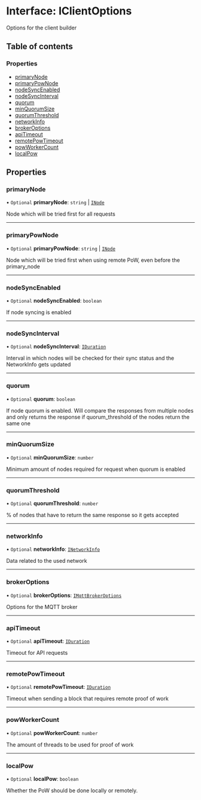 # Interface: IClientOptions

Options for the client builder

## Table of contents

### Properties

- [primaryNode](IClientOptions.md#primarynode)
- [primaryPowNode](IClientOptions.md#primarypownode)
- [nodeSyncEnabled](IClientOptions.md#nodesyncenabled)
- [nodeSyncInterval](IClientOptions.md#nodesyncinterval)
- [quorum](IClientOptions.md#quorum)
- [minQuorumSize](IClientOptions.md#minquorumsize)
- [quorumThreshold](IClientOptions.md#quorumthreshold)
- [networkInfo](IClientOptions.md#networkinfo)
- [brokerOptions](IClientOptions.md#brokeroptions)
- [apiTimeout](IClientOptions.md#apitimeout)
- [remotePowTimeout](IClientOptions.md#remotepowtimeout)
- [powWorkerCount](IClientOptions.md#powworkercount)
- [localPow](IClientOptions.md#localpow)

## Properties

### primaryNode

• `Optional` **primaryNode**: `string` \| [`INode`](INode.md)

Node which will be tried first for all requests

___

### primaryPowNode

• `Optional` **primaryPowNode**: `string` \| [`INode`](INode.md)

Node which will be tried first when using remote PoW, even before the primary_node

___

### nodeSyncEnabled

• `Optional` **nodeSyncEnabled**: `boolean`

If node syncing is enabled

___

### nodeSyncInterval

• `Optional` **nodeSyncInterval**: [`IDuration`](IDuration.md)

Interval in which nodes will be checked for their sync status and the NetworkInfo gets updated

___

### quorum

• `Optional` **quorum**: `boolean`

If node quorum is enabled. Will compare the responses from multiple nodes and only returns the
response if quorum_threshold of the nodes return the same one

___

### minQuorumSize

• `Optional` **minQuorumSize**: `number`

Minimum amount of nodes required for request when quorum is enabled

___

### quorumThreshold

• `Optional` **quorumThreshold**: `number`

% of nodes that have to return the same response so it gets accepted

___

### networkInfo

• `Optional` **networkInfo**: [`INetworkInfo`](INetworkInfo.md)

Data related to the used network

___

### brokerOptions

• `Optional` **brokerOptions**: [`IMqttBrokerOptions`](IMqttBrokerOptions.md)

Options for the MQTT broker

___

### apiTimeout

• `Optional` **apiTimeout**: [`IDuration`](IDuration.md)

Timeout for API requests

___

### remotePowTimeout

• `Optional` **remotePowTimeout**: [`IDuration`](IDuration.md)

Timeout when sending a block that requires remote proof of work

___

### powWorkerCount

• `Optional` **powWorkerCount**: `number`

The amount of threads to be used for proof of work

___

### localPow

• `Optional` **localPow**: `boolean`

Whether the PoW should be done locally or remotely.
